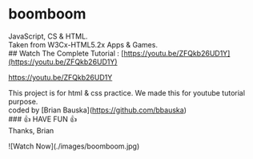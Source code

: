 # boomboom

JavaScript, CS & HTML.  
Taken from W3Cx-HTML5.2x Apps & Games.  
\## Watch The Complete Tutorial : [https://youtu.be/ZFQkb26UD1Y](https://youtu.be/ZFQkb26UD1Y)

https://youtu.be/ZFQkb26UD1Y

This project is for html & css practice. We made this for youtube tutorial purpose.  
coded by \[Brian Bauska\](https://github.com/bbauska)  
\### 👍 HAVE FUN 👍  
Thanks, Brian

!\[Watch Now\](./images/boomboom.jpg)
